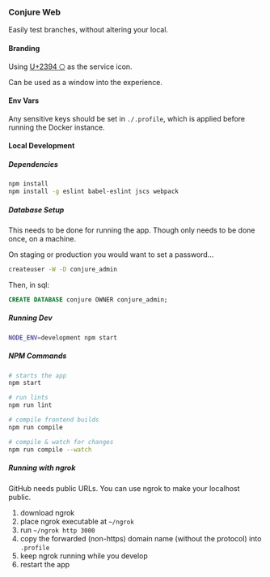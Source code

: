 ### Conjure Web

Easily test branches, without altering your local.

#### Branding

Using [U+2394 ⎔](https://unicode-table.com/en/#2394) as the service icon.

Can be used as a window into the experience.

#### Env Vars

Any sensitive keys should be set in `./.profile`, which is applied before running the Docker instance.

#### Local Development

##### Dependencies

```bash
npm install
npm install -g eslint babel-eslint jscs webpack
```

##### Database Setup

This needs to be done for running the app. Though only needs to be done once, on a machine.

On staging or production you would want to set a password...

```bash
createuser -W -D conjure_admin
```

Then, in sql:

```sql
CREATE DATABASE conjure OWNER conjure_admin;
```

##### Running Dev

```bash
NODE_ENV=development npm start
```

##### NPM Commands

```bash
# starts the app
npm start

# run lints
npm run lint

# compile frontend builds
npm run compile

# compile & watch for changes
npm run compile --watch
```

##### Running with ngrok

GitHub needs public URLs. You can use ngrok to make your localhost public.

1. download ngrok
2. place ngrok executable at `~/ngrok`
3. run `~/ngrok http 3000`
4. copy the forwarded (non-https) domain name (without the protocol) into `.profile`
5. keep ngrok running while you develop
6. restart the app
